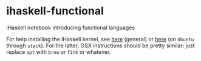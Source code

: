 # ihaskell-functional
iHaskell notebook introducing functional languages

For help installing the iHaskell kernel, see [here](https://github.com/gibiansky/IHaskell) (general) or [here](http://remusao.github.io/install-ihaskell-on-ubuntu-1404-with-stack.html) (on `Ubuntu` through `stack`). For the latter, OSX instructions should be pretty similar: just replace `apt` with `brew` or `fink` or whatever.
